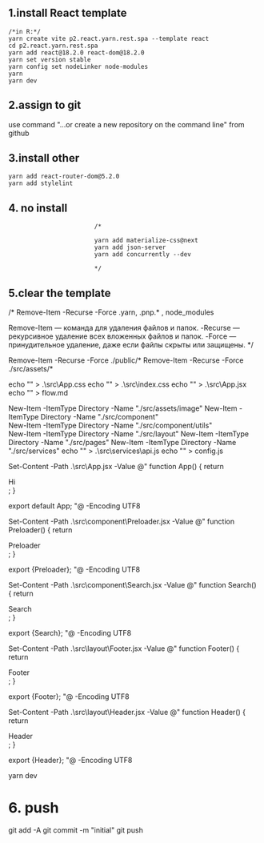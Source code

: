 ## 1.install React template

```
/*in R:*/
yarn create vite p2.react.yarn.rest.spa --template react
cd p2.react.yarn.rest.spa
yarn add react@18.2.0 react-dom@18.2.0
yarn set version stable
yarn config set nodeLinker node-modules
yarn
yarn dev
```

## 2.assign to git
use command "…or create a new repository on the command line" from github

## 3.install other

```
yarn add react-router-dom@5.2.0
yarn add stylelint
```
## 4. no install

                            /*

                            yarn add materialize-css@next
                            yarn add json-server
                            yarn add concurrently --dev

                            */

## 5.clear the template

/*
Remove-Item -Recurse -Force .yarn, .pnp.* , node_modules

Remove-Item — команда для удаления файлов и папок.
-Recurse — рекурсивное удаление всех вложенных файлов и папок.
-Force — принудительное удаление, даже если файлы скрыты или защищены.
*/

 Remove-Item -Recurse -Force ./public/*
 Remove-Item -Recurse -Force ./src/assets/*

 echo "" > .\src\App.css
 echo "" > .\src\index.css
 echo "" > .\src\App.jsx  
 echo "" > flow.md

New-Item -ItemType Directory -Name "./src/assets/image"
New-Item -ItemType Directory -Name "./src/component"        
New-Item -ItemType Directory -Name "./src/component/utils"                                             
New-Item -ItemType Directory -Name "./src/layout"
New-Item -ItemType Directory -Name "./src/pages" 
New-Item -ItemType Directory -Name "./src/services"
echo "" > .\src\services\api.js
echo "" > config.js      

Set-Content -Path .\src\App.jsx -Value @"
function App() {
    return <div>Hi</div>;
}

export default App;
"@ -Encoding UTF8

Set-Content -Path .\src\component\Preloader.jsx -Value @"
function Preloader() {
    return <div>Preloader</div>;
}

export {Preloader};
"@ -Encoding UTF8

Set-Content -Path .\src\component\Search.jsx -Value @"
function Search() {
    return <div>Search</div>;
}

export {Search};
"@ -Encoding UTF8

Set-Content -Path .\src\layout\Footer.jsx -Value @"
function Footer() {
    return <div>Footer</div>;
}

export {Footer};
"@ -Encoding UTF8

Set-Content -Path .\src\layout\Header.jsx -Value @"
function Header() {
    return <div>Header</div>;
}

export {Header};
"@ -Encoding UTF8

yarn dev


# 6. push

git add -A
git commit -m "initial"
git push